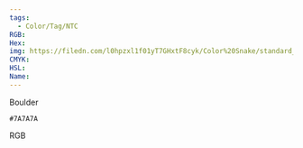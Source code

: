 ```yaml
---
tags:
  - Color/Tag/NTC
RGB:
Hex:
img: https://filedn.com/l0hpzxl1f01yT7GHxtF8cyk/Color%20Snake/standard_csv_to_svg/7A7A7A.svg
CMYK:
HSL:
Name:
---
```

Boulder
```palette
#7A7A7A
```
RGB
